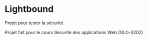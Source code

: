 # Lightbound
Projet pour tester la sécurité

Projet fait pour le cours Sécurité des applications Web (GLO-3202)
